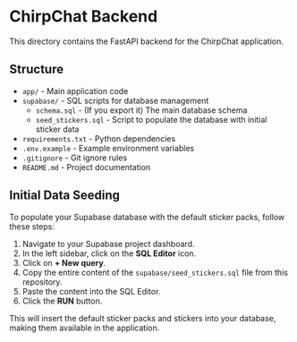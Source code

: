 # ChirpChat Backend

This directory contains the FastAPI backend for the ChirpChat application.

## Structure

- `app/` - Main application code
- `supabase/` - SQL scripts for database management
  - `schema.sql` - (If you export it) The main database schema
  - `seed_stickers.sql` - Script to populate the database with initial sticker data
- `requirements.txt` - Python dependencies
- `.env.example` - Example environment variables
- `.gitignore` - Git ignore rules
- `README.md` - Project documentation

## Initial Data Seeding

To populate your Supabase database with the default sticker packs, follow these steps:

1.  Navigate to your Supabase project dashboard.
2.  In the left sidebar, click on the **SQL Editor** icon.
3.  Click on **+ New query**.
4.  Copy the entire content of the `supabase/seed_stickers.sql` file from this repository.
5.  Paste the content into the SQL Editor.
6.  Click the **RUN** button.

This will insert the default sticker packs and stickers into your database, making them available in the application.
